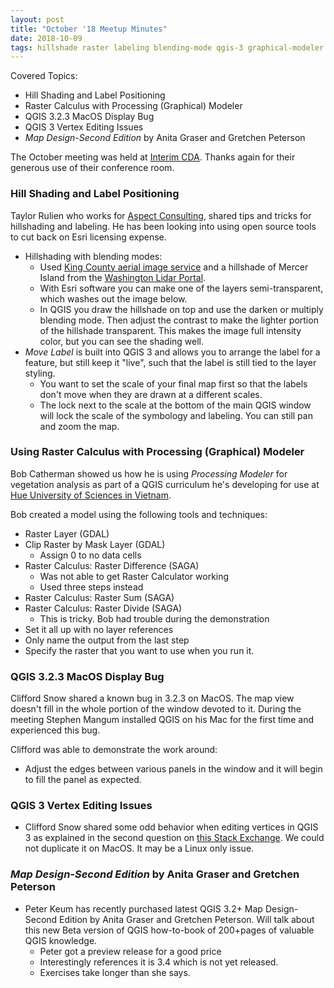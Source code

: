 ```yaml
---
layout: post
title: "October '18 Meetup Minutes"
date: 2018-10-09
tags: hillshade raster labeling blending-mode qgis-3 graphical-modeler processing-modeler analysis raster-calculus bug vertex editing learning
---
```


Covered Topics:
* Hill Shading and Label Positioning
* Raster Calculus with Processing (Graphical) Modeler
* QGIS 3.2.3 MacOS Display Bug
* QGIS 3 Vertex Editing Issues
* _Map Design-Second Edition_ by Anita Graser and Gretchen Peterson

The October meeting was held at [Interim CDA](http://interimicda.org/whatwedo/). Thanks again for their generous use of their conference room.

### Hill Shading and Label Positioning ###

Taylor Rulien who works for [Aspect Consulting](https://www.aspectconsulting.com/), shared tips and tricks for hillshading and labeling. He has been looking into using open source tools to cut back on Esri licensing expense.
* Hillshading with blending modes:
    * Used [King County aerial image service](http://gismaps.kingcounty.gov/arcgis/rest/services/BaseMaps/KingCo_Aerial_2017/MapServer) and a hillshade of Mercer Island from the [Washington Lidar Portal](http://lidarportal.dnr.wa.gov/).
    * With Esri software you can make one of the layers semi-transparent, which washes out the image below.
    * In QGIS you draw the hillshade on top and use the darken or multiply blending mode. Then adjust the contrast to make the lighter portion of the hillshade transparent. This makes the image full intensity color, but you can see the shading well.
* _Move Label_ is built into QGIS 3 and allows you to arrange the label for a feature, but still keep it "live", such that the label is still tied to the layer styling. 
    * You want to set the scale of your final map first so that the labels don't move when they are  drawn at a different scales.
    * The lock next to the scale at the bottom of the main QGIS window will lock the scale of the symbology and labeling. You can still pan and zoom the map.

###  Using Raster Calculus with Processing (Graphical) Modeler ###

Bob Catherman showed us how he is using *Processing Modeler* for vegetation analysis as part of a QGIS curriculum he's developing for use at [Hue University of Sciences in Vietnam](http://www.husc.edu.vn/en/news.php).

Bob created a model using the following tools and techniques:
* Raster Layer (GDAL)
* Clip Raster by Mask Layer (GDAL)
    * Assign 0 to no data cells
* Raster Calculus: Raster Difference (SAGA)
    * Was not able to get Raster Calculator working
    * Used three steps instead
* Raster Calculus: Raster Sum (SAGA)
* Raster Calculus: Raster Divide (SAGA)
    * This is tricky. Bob had trouble during the demonstration
* Set it all up with no layer references
* Only name the output from the last step
* Specify the raster that you want to use when you run it.

### QGIS 3.2.3 MacOS Display Bug ###

Clifford Snow shared a known bug in 3.2.3 on MacOS. The map view doesn't fill in the whole portion of the window devoted to it. During the meeting Stephen Mangum installed QGIS on his Mac for the first time and experienced this bug. 

Clifford was able to demonstrate the work around:
* Adjust the edges between various panels in the window and it will begin to fill the panel as expected. 

### QGIS 3 Vertex Editing Issues ###

* Clifford Snow shared some odd behavior when editing vertices in QGIS 3 as explained in the second question on [this Stack Exchange](//gis.stackexchange.com/questions/278217/how-does-the-qgis3-vertex-editor-work). We could not duplicate it on MacOS. It may be a Linux only issue.

### _Map Design-Second Edition_ by Anita Graser and Gretchen Peterson ###

* Peter Keum has recently purchased latest QGIS 3.2+ Map Design-Second Edition by Anita Graser and Gretchen Peterson. Will talk about this new Beta version of QGIS how-to-book of 200+pages of valuable QGIS knowledge.
	* Peter got a preview release for a good price
	* Interestingly references it is 3.4 which is not yet released.
	* Exercises take longer than she says.
